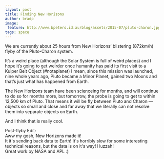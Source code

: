 ```yaml
---
layout: post
title: Finding New Horizons
author: bradp
image:
 feature: http://www.bpeters.id.au/blog/assets/2015-07/pluto-charon.jpg
tags: space
---
```

We are currently about 25 hours from New Horizons’ blistering (872km/h) flyby of the Pluto-Charon system.

It’s a weird place (although the Solar System is full of weird places) and I hope it’s going to get weirder once humanity has paid its first visit to a Kuiper Belt Object (#notaplanet) I mean, since this mission was launched, nine whole years ago, Pluto became a Minor Planet, gained two Moons and that’s just what has happened from Earth.

The New Horizons team have been scienceing for months, and will continue to do so for months more, but tomorrow, the probe is going to get to within 12,500 km of Pluto. That means it will be fly between Pluto and Charon — objects so small and close and far away that we literally can not resolve them into separate objects on Earth.

And I think that is really cool.

Post-flyby Edit:  
Aww my gosh, New Horizons made it!  
It it's sending back data to Earth! It's horribly slow for some interesting technical reasons, but the data is on it's way! Huzzah!  
Great work by NASA and APL :)